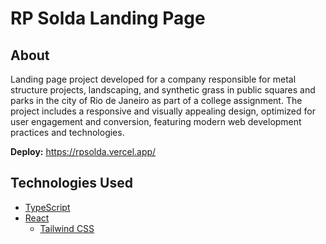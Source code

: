 # RP Solda Landing Page

## About
Landing page project developed for a company responsible for metal structure projects, landscaping, and synthetic grass in public squares and parks in the city of Rio de Janeiro as part of a college assignment. The project includes a responsive and visually appealing design, optimized for user engagement and conversion, featuring modern web development practices and technologies.

**Deploy:** https://rpsolda.vercel.app/

## Technologies Used
* [TypeScript](https://www.typescriptlang.org/)
* [React](https://reactjs.org/)
  * [Tailwind CSS](https://tailwindcss.com/)
